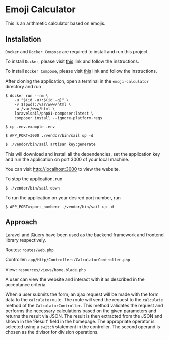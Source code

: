 # Emoji Calculator

This is an arithmetic calculator based on emojis.

## Installation

`Docker` and `Docker Compose` are required to install and run this project.

To install `Docker`, please visit [this](https://docs.docker.com/get-docker/) link and follow the instructions.

To install `Docker Compose`, please visit [this](https://docs.docker.com/compose/install/) link and follow the instructions.

After cloning the application, open a terminal in the `emoji-calculator` directory and run

```
$ docker run --rm \
    -u "$(id -u):$(id -g)" \
    -v $(pwd):/var/www/html \
    -w /var/www/html \
    laravelsail/php81-composer:latest \
    composer install --ignore-platform-reqs

$ cp .env.example .env

$ APP_PORT=3000 ./vendor/bin/sail up -d

$ ./vendor/bin/sail artisan key:generate
```

This will download and install all the dependencies, set the application key and run the application on port 3000 of your local machine.

You can visit [http://localhost:3000](https://docs.docker.com/compose/install/) to view the website.

To stop the application, run

```
$ ./vendor/bin/sail down
```

To run the application on your desired port number, run

```
$ APP_PORT=<port_number> ./vendor/bin/sail up -d
```

## Approach

Laravel and jQuery have been used as the backend framework and frontend library respectively.

Routes: `routes/web.php`

Controller: `app/Http/Controllers/CalculatorController.php`

View: `resources/views/home.blade.php`

A user can view the website and interact with it as described in the acceptance criteria.

When a user submits the form, an ajax request will be made with the form data to the `calculate` route. The route will send the request to the `calculate` method of the `CalculatorController`. This method validates the request and performs the necessary calculations based on the given parameters and returns the result via JSON. The result is then extracted from the JSON and shown in the 'Result' field in the homepage. The appropriate operator is selected using a `switch` statement in the controller. The second operand is chosen as the divisor for division operations.
